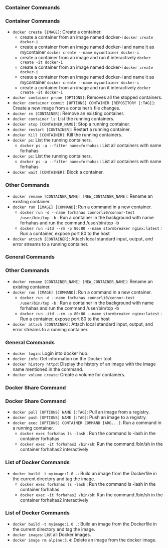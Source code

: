 ### Container Commands
### Container Commands
- `docker create [IMAGE]`: Create a container.
  - create a container from an image named docker-i `docker create docker-i`
  - create a container from an image named docker-i and name it as mycontainer `docker create --name mycontainer docker-i`
  - create a container from an image and run it interactively `docker create -it docker-i`
  - create a container from an image named docker-i `docker create docker-i`
  - create a container from an image named docker-i and name it as mycontainer `docker create --name mycontainer docker-i`
  - create a container from an image and run it interactively `docker create -it docker-i`
- `docker container prune [OPTIONS]`: Removes all the stopped containers.
- `docker container commit [OPTIONS] CONTAINER [REPOSITORY [:TAG]]`: Create a new image from a container’s file changes.
- `docker rm [CONTAINER]`: Remove an existing container.
- `docker container ls`: List the running containers.
- `docker stop [CONTAINER_NAME]`: Stop a running container.
- `docker restart [CONTAINER]`: Restart a running container.
- `docker Kill [CONTAINER]`: Kill the running containers.
- `docker ps`: List the running containers.
  - `docker ps -a --filter name=forhahas` : List all containers with name forhahas
- `docker ps`: List the running containers.
  - `docker ps -a --filter name=forhahas` : List all containers with name forhahas
- `docker wait [CONTAINER]`: Block a container.


### Other Commands
- `docker rename [CONTAINER_NAME] [NEW_CONTAINER_NAME]`: Rename an existing container.
- `docker run [IMAGE] [COMMAND]`: Run a command in a new container.
  - `docker run -d --name forhahas connorli0/connor-test /user/bin/top -b` : Run a container in the background with name forhahas and run the command /user/bin/top -b
  - `docker run -itd --rm -p 80:80 --name stormbreaker nginx:latest` : Run a container, expose port 80 to the host
- `docker attach [CONTAINER]`: Attach local standard input, output, and error streams to a running container.

### General Commands

### Other Commands
- `docker rename [CONTAINER_NAME] [NEW_CONTAINER_NAME]`: Rename an existing container.
- `docker run [IMAGE] [COMMAND]`: Run a command in a new container.
  - `docker run -d --name forhahas connorli0/connor-test /user/bin/top -b` : Run a container in the background with name forhahas and run the command /user/bin/top -b
  - `docker run -itd --rm -p 80:80 --name stormbreaker nginx:latest` : Run a container, expose port 80 to the host
- `docker attach [CONTAINER]`: Attach local standard input, output, and error streams to a running container.

### General Commands
- `docker login`: Login into docker hub.
- `docker info`: Get information on the Docker tool.
- `docker history httpd`: Display the history of an image with the image name mentioned in the command.
- `docker volume create`: Create a volume for containers.

### Docker Share Command
### Docker Share Command
- `docker pull [OPTIONS] NAME [:TAG]`: Pull an image from a registry.
- `docker push [OPTIONS] NAME [:TAG]`: Push an image to a registry.
- `docker exec [OPTIONS] CONTAINER COMMAND [ARG...]`: Run a command in a running container.
  - `docker exec forhahas ls -lash` : Run the command ls -lash in the container forhahas
  - `docker exec -it forhahas2 /bin/sh`: Run the command /bin/sh in the container forhahas2 interactively
### List of Docker Commands
- `docker build -t myimage:1.0 .`: Build an image from the Dockerfile in the current directory and tag the image.
  - `docker exec forhahas ls -lash` : Run the command ls -lash in the container forhahas
  - `docker exec -it forhahas2 /bin/sh`: Run the command /bin/sh in the container forhahas2 interactively
### List of Docker Commands
- `docker build -t myimage:1.0 .`: Build an image from the Dockerfile in the current directory and tag the image.
- `docker images`: List all Docker images.
- `docker image rm alpine:3.4`: Delete an image from the docker image.


